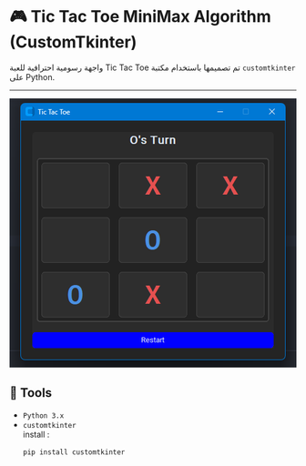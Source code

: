 # 🎮 Tic Tac Toe MiniMax Algorithm (CustomTkinter)

واجهة رسومية احترافية للعبة Tic Tac Toe تم تصميمها باستخدام مكتبة `customtkinter` على Python.

---
![My Image](image.png)

## 🧰 Tools

- `Python 3.x`
- `customtkinter`  
  install :
  ```bash
  pip install customtkinter
